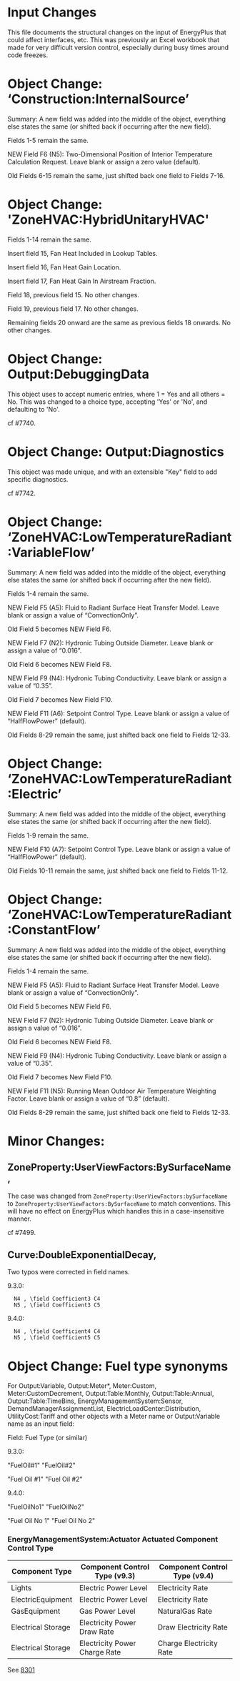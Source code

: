 Input Changes
=============

This file documents the structural changes on the input of EnergyPlus that could affect interfaces, etc.
This was previously an Excel workbook that made for very difficult version control, especially during busy times around code freezes.

# Object Change: ‘Construction:InternalSource’

Summary: A new field was added into the middle of the object, everything else states the same (or shifted back if occurring after the new field).

Fields 1-5 remain the same.

NEW Field F6 (N5): Two-Dimensional Position of Interior Temperature Calculation Request.  Leave blank or assign a zero value (default).

Old Fields 6-15 remain the same, just shifted back one field to Fields 7-16.

# Object Change: 'ZoneHVAC:HybridUnitaryHVAC'

Fields 1-14 remain the same.

Insert field 15, Fan Heat Included in Lookup Tables.

Insert field 16, Fan Heat Gain Location.

Insert field 17, Fan Heat Gain In Airstream Fraction.

Field 18, previous field 15. No other changes.

Field 19, previous field 17. No other changes.

Remaining fields 20 onward are the same as previous fields 18 onwards. No other changes.

# Object Change: Output:DebuggingData

This object uses to accept numeric entries, where 1 = Yes and all others = No. This was changed to a choice type, accepting 'Yes' or 'No', and defaulting to 'No'.

cf #7740.

# Object Change: Output:Diagnostics

This object was made unique, and with an extensible "Key" field to add specific diagnostics.

cf #7742.

# Object Change: ‘ZoneHVAC:LowTemperatureRadiant:VariableFlow’

Summary: A new field was added into the middle of the object, everything else states the same (or shifted back if occurring after the new field).

Fields 1-4 remain the same.

NEW Field F5 (A5): Fluid to Radiant Surface Heat Transfer Model.  Leave blank or assign a value of “ConvectionOnly”.

Old Field 5 becomes NEW Field F6.

NEW Field F7 (N2): Hydronic Tubing Outside Diameter.  Leave blank or assign a value of “0.016”.

Old Field 6 becomes NEW Field F8.

NEW Field F9 (N4): Hydronic Tubing Conductivity.  Leave blank or assign a value of “0.35”.

Old Field 7 becomes New Field F10.

NEW Field F11 (A6): Setpoint Control Type.  Leave blank or assign a value of “HalfFlowPower” (default).

Old Fields 8-29 remain the same, just shifted back one field to Fields 12-33.

# Object Change: ‘ZoneHVAC:LowTemperatureRadiant:Electric’

Summary: A new field was added into the middle of the object, everything else states the same (or shifted back if occurring after the new field).

Fields 1-9 remain the same.

NEW Field F10 (A7): Setpoint Control Type.  Leave blank or assign a value of “HalfFlowPower” (default).

Old Fields 10-11 remain the same, just shifted back one field to Fields 11-12.

# Object Change: ‘ZoneHVAC:LowTemperatureRadiant:ConstantFlow’

Summary: A new field was added into the middle of the object, everything else states the same (or shifted back if occurring after the new field).

Fields 1-4 remain the same.

NEW Field F5 (A5): Fluid to Radiant Surface Heat Transfer Model.  Leave blank or assign a value of “ConvectionOnly”.

Old Field 5 becomes NEW Field F6.

NEW Field F7 (N2): Hydronic Tubing Outside Diameter.  Leave blank or assign a value of “0.016”.

Old Field 6 becomes NEW Field F8.

NEW Field F9 (N4): Hydronic Tubing Conductivity.  Leave blank or assign a value of “0.35”.

Old Field 7 becomes New Field F10.

NEW Field F11 (N5): Running Mean Outdoor Air Temperature Weighting Factor.  Leave blank or assign a value of “0.8” (default).

Old Fields 8-29 remain the same, just shifted back one field to Fields 12-33.

# Minor Changes:

## ZoneProperty:UserViewFactors:BySurfaceName,

The case was changed from `ZoneProperty:UserViewFactors:bySurfaceName` to `ZoneProperty:UserViewFactors:BySurfaceName` to match conventions.
This will have no effect on EnergyPlus which handles this in a case-insensitive manner.

cf #7499.

## Curve:DoubleExponentialDecay,

Two typos were corrected in field names.

9.3.0:

```
  N4 , \field Coefficient3 C4
  N5 , \field Coefficient3 C5
```

9.4.0:

```
  N4 , \field Coefficient4 C4
  N5 , \field Coefficient5 C5
```

# Object Change: Fuel type synonyms
For Output:Variable, Output:Meter*, Meter:Custom, Meter:CustomDecrement, 
Output:Table:Monthly, Output:Table:Annual, Output:Table:TimeBins, EnergyManagementSystem:Sensor, DemandManagerAssignmentList, 
ElectricLoadCenter:Distribution, UtilityCost:Tariff and other objects with a Meter name or Output:Variable name as an input field:

Field: Fuel Type (or similar)

9.3.0:

"FuelOil#1" 
"FuelOil#2"

"Fuel Oil #1" 
"Fuel Oil #2"


9.4.0:

"FuelOilNo1" 
"FuelOilNo2" 

"Fuel Oil No 1" 
"Fuel Oil No 2" 

### EnergyManagementSystem:Actuator Actuated Component Control Type

| Component Type     | Component Control Type (v9.3) | Component Control Type (v9.4) |
|--------------------|-------------------------------|-------------------------------|
| Lights             | Electric Power Level          | Electricity Rate              |
| ElectricEquipment  | Electric Power Level          | Electricity Rate              |
| GasEquipment       | Gas Power Level               | NaturalGas Rate               |
| Electrical Storage | Electricity Power Draw Rate   | Draw Electricity Rate         |
| Electrical Storage | Electricity Power Charge Rate | Charge Electricity Rate       |
 
See [8301](https://github.com/NREL/EnergyPlus/pull/8304)